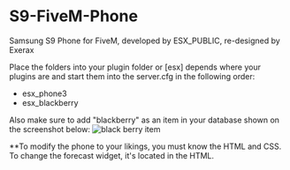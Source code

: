 # S9-FiveM-Phone
Samsung S9 Phone for FiveM, developed by ESX_PUBLIC, re-designed by Exerax

Place the folders into your plugin folder or [esx] depends where your plugins are and start them into the server.cfg in the following order:

* esx_phone3
* esx_blackberry

Also make sure to add "blackberry" as an item in your database shown on the screenshot below:
![black berry item](https://i.imgur.com/QYFD8m8.png)

**To modify the phone to your likings, you must know the HTML and CSS. To change the forecast widget, it's located in the HTML.
